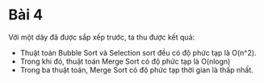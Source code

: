 # Bài 4

Với một dãy đã được sắp xếp trước, ta thu được kết quả:
- Thuật toán Bubble Sort và Selection sort đều có độ phức tạp là O(n^2).
- Trong khi đó, thuật toán Merge Sort có độ phức tạp là O(nlogn)
- Trong ba thuật toán, Merge Sort có độ phức tạp thời gian là thấp nhất.